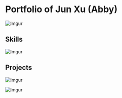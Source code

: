 # Portfolio of Jun Xu (Abby) 

![Imgur](https://i.imgur.com/Ix9SZhx.png)

## Skills

![Imgur](https://i.imgur.com/nRLPKyA.png)

## Projects

![Imgur](https://i.imgur.com/4oBwHGg.png)

![Imgur](https://i.imgur.com/ZoagHEF.png)





